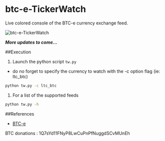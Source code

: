 btc-e-TickerWatch
====

Live colored console of the BTC-e currency exchange feed.

![btc-e-TickerWatch](http://i.imgur.com/IbpzJEK.jpg "btc-e-TickerWatch")

***More updates to come...***

##Execution
1) Launch the python script `tw.py` 
  * do no forget to specify the currency to watch with the -c option flag (ie: ltc_btc)

~~~ sh
python tw.py -c ltc_btc
~~~

1) For a list of the supported feeds
~~~ sh
python tw.py -h
~~~

##References
- [BTC-e](http://www.btc-e.com)

BTC donations : 1Q7sYd11FNyP8LwCuPnPfNuggdSCvMUnEh
